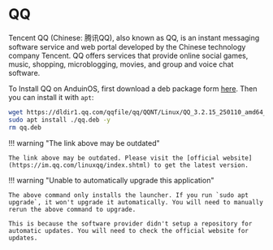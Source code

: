 # QQ

Tencent QQ (Chinese: 腾讯QQ), also known as QQ, is an instant messaging software service and web portal developed by the Chinese technology company Tencent. QQ offers services that provide online social games, music, shopping, microblogging, movies, and group and voice chat software.

To Install QQ on AnduinOS, first download a deb package form [here](https://im.qq.com/linuxqq/index.shtml). Then you can install it with `apt`:

<!-- The link needs to be updated regularly. -->

```bash
wget https://dldir1.qq.com/qqfile/qq/QQNT/Linux/QQ_3.2.15_250110_amd64_01.deb -O qq.deb
sudo apt install ./qq.deb -y
rm qq.deb
```

!!! warning "The link above may be outdated"

    The link above may be outdated. Please visit the [official website](https://im.qq.com/linuxqq/index.shtml) to get the latest version.

!!! warning "Unable to automatically upgrade this application"

    The above command only installs the launcher. If you run `sudo apt upgrade`, it won't upgrade it automatically. You will need to manually rerun the above command to upgrade.

    This is because the software provider didn't setup a repository for automatic updates. You will need to check the official website for updates.
